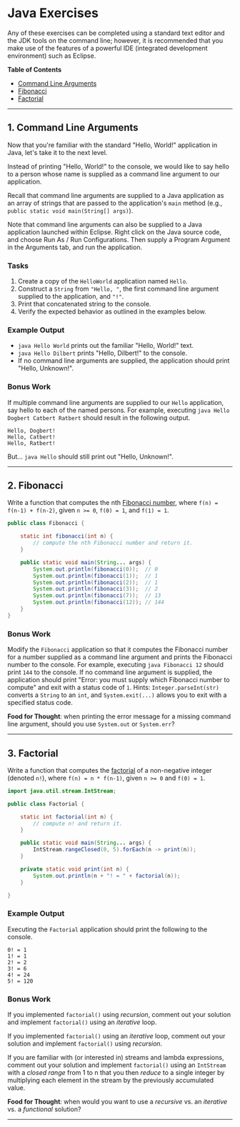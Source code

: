 # Java Exercises

Any of these exercises can be completed using a standard text editor
and the JDK tools on the command line; however, it is recommended that
you make use of the features of a powerful IDE (integrated development
environment) such as Eclipse.

**Table of Contents**

- [Command Line Arguments](#1-command-line-arguments)
- [Fibonacci](#2-fibonacci)
- [Factorial](#3-factorial)

<!--
- [Reading from Files](#4-reading-from-files)
- [Building a Calculator](#5-building-a-calculator)
-->

----------------------------------------------------------------------

## 1. Command Line Arguments

Now that you're familiar with the standard "Hello, World!" application
in Java, let's take it to the next level.

Instead of printing "Hello, World!" to the console, we would like to
say hello to a person whose name is supplied as a command line argument
to our application.

Recall that command line arguments are supplied to a Java application
as an array of strings that are passed to the application's `main`
method (e.g., `public static void main(String[] args)`).

Note that command line arguments can also be supplied to a Java
application launched within Eclipse. Right click on the Java source
code, and choose Run As / Run Configurations. Then supply a Program
Argument in the Arguments tab, and run the application.

### Tasks

1. Create a copy of the `HelloWorld` application named `Hello`.
1. Construct a `String` from `"Hello, "`, the first command line argument
   supplied to the application, and `"!"`.
1. Print that concatenated string to the console.
1. Verify the expected behavior as outlined in the examples below.

### Example Output

- `java Hello World` prints out the familiar "Hello, World!" text.
- `java Hello Dilbert` prints "Hello, Dilbert!" to the console.
- If no command line arguments are supplied, the application should
  print "Hello, Unknown!".

### Bonus Work

If multiple command line arguments are supplied to our `Hello`
application, say hello to each of the named persons. For example,
executing `java Hello Dogbert Catbert Ratbert` should result in the
following output.

```
Hello, Dogbert!
Hello, Catbert!
Hello, Ratbert!
```

But... `java Hello` should still print out "Hello, Unknown!".

----------------------------------------------------------------------

## 2. Fibonacci 

Write a function that computes the nth
[Fibonacci number](https://en.wikipedia.org/wiki/Fibonacci_number),
where `f(n) = f(n-1) + f(n-2)`, given `n >= 0`, `f(0) = 1`, and
`f(1) = 1`.

```java
public class Fibonacci {

	static int fibonacci(int n) {
		// compute the nth Fibonacci number and return it.
	}

	public static void main(String... args) {
		System.out.println(fibonacci(0));  // 0
		System.out.println(fibonacci(1));  // 1
		System.out.println(fibonacci(2));  // 1
		System.out.println(fibonacci(3));  // 2
		System.out.println(fibonacci(7));  // 13
		System.out.println(fibonacci(12)); // 144
	}
}
```

### Bonus Work

Modify the `Fibonacci` application so that it computes the Fibonacci
number for a number supplied as a command line argument and prints
the Fibonacci number to the console. For example, executing
`java Fibonacci 12` should print `144` to the console. If no command
line argument is supplied, the application should print
"Error: you must supply which Fibonacci number to compute" and exit
with a status code of `1`. Hints: `Integer.parseInt(str)` converts a
`String` to an `int`, and `System.exit(...)` allows you to exit with
a specified status code.

**Food for Thought**: when printing the error message for a missing
command line argument, should you use `System.out` or `System.err`?

----------------------------------------------------------------------

## 3. Factorial

Write a function that computes the
[factorial](https://en.wikipedia.org/wiki/Factorial) of a non-negative
integer (denoted `n!`), where `f(n) = n * f(n-1)`, given `n >= 0` and
`f(0) = 1`.

```java
import java.util.stream.IntStream;

public class Factorial {

	static int factorial(int n) {
		// compute n! and return it.
	}

	public static void main(String... args) {
		IntStream.rangeClosed(0, 5).forEach(n -> print(n));
	}

	private static void print(int n) {
		System.out.println(n + "! = " + factorial(n));
	}

}
```

### Example Output

Executing the `Factorial` application should print the following
to the console.

```
0! = 1
1! = 1
2! = 2
3! = 6
4! = 24
5! = 120
``` 

### Bonus Work

If you implemented `factorial()` using _recursion_, comment out your
solution and implement `factorial()` using an _iterative_ loop.

If you implemented `factorial()` using an _iterative_ loop, comment
out your solution and implement `factorial()` using _recursion_.

If you are familiar with (or interested in) streams and lambda
expressions, comment out your solution and implement `factorial()`
using an `IntStream` with a _closed range_ from 1 to n that you
then _reduce_ to a single integer by multiplying each element in the
stream by the previously accumulated value.

**Food for Thought**: when would you want to use a *recursive* vs. an
*iterative* vs. a *functional* solution?

----------------------------------------------------------------------
<!--
## 4. Reading from Files

### Tasks

### Example Output

### Bonus Work

----------------------------------------------------------------------

## 5. Building a Calculator

### Tasks

### Example Output

### Bonus Work

----------------------------------------------------------------------
-->
